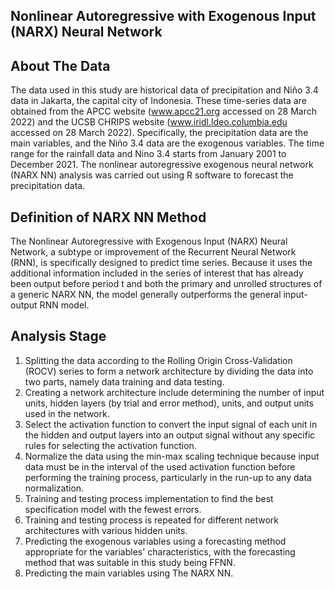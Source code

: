 ## Nonlinear Autoregressive with Exogenous Input (NARX) Neural Network

## About The Data
The data used in this study are historical data of precipitation and Niño 3.4 data in Jakarta, the capital city of Indonesia. These time-series data are obtained from the APCC website (www.apcc21.org accessed on 28 March 2022) and the UCSB CHRIPS website (www.iridl.ldeo.columbia.edu accessed  on  28  March  2022). Specifically, the precipitation data are the main variables, and the Niño 3.4 data are the exogenous variables. The time range for the rainfall data and Nino 3.4 starts from January 2001 to December 2021. The nonlinear autoregressive exogenous neural network (NARX NN) analysis was carried out using R software to forecast the precipitation data.

## Definition of NARX NN Method
The Nonlinear Autoregressive with Exogenous Input (NARX) Neural Network, a subtype or improvement of the Recurrent Neural Network (RNN), is specifically designed to predict time series. Because it uses the additional information included in the series of interest that has already been output before period t and both the primary and unrolled structures of a generic NARX NN, the model generally outperforms the general input-output RNN model.

## Analysis Stage
1. Splitting the data according to the Rolling Origin Cross-Validation (ROCV) series to form a network architecture by dividing the data into two parts, namely data training and data testing.
2. Creating a network architecture include determining the number of input units, hidden layers (by trial and error method), units, and output units used in the network.
3. Select the activation function to convert the input signal of each unit in the hidden and output layers into an output signal without any specific rules for selecting the activation function.
4. Normalize the data using the min-max scaling technique because input data must be in the interval of the used activation function before performing the training process, particularly in the run-up to any data normalization.
5. Training and testing process implementation to find the best specification model with the fewest errors.
6. Training and testing process is repeated for different network architectures with various hidden units.
7. Predicting the exogenous variables using a forecasting method appropriate for the variables' characteristics, with the forecasting method that was suitable in this study being FFNN.
8. Predicting the main variables using The NARX NN.

